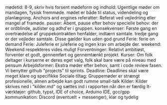 mødetid: 8-9, skriv hvis forsent
mødeform og indhold: Ugentlige møder om mandagen, fysisk fremmøde. mødet er både til status, videndeling og planlægning. Anchors and engines
referatter: Referat ved vejledning eller mangel af framøde.
pauser: Åbent, pause efter behov
specielle behov: der er ordblinde, autister og adhd'er i gruppen.
konsekvenser: Første gang en overtrædelse af gruppekontrakten henfalder, indtærn samtale. tredje gang er der vejleder samtale. Disse gælder kun uden god grund
Ferie: ferie on demand
Ferie: Juleferie er juleferie og ingen krav om arbejde der.
weekend: Weekend respekteres vides muligt
Forventninger: Relativt ambitiøst, forventer et godt, gennemført og gennemtænkt projekt.
Kurser: Om folk deltager i kurserne er deres eget valg, folk skal bare være på niveau med pensum
Arbejdsformer: Ekstra møder efter behov, samt i code review fasen. Vi benytter github "projects" til sprints.
Deadline: Deadlines skal være meget klare og specifikke
Sociale tiltag: Gruppemøder er strængt profesionelle, almen arbejde kan godt rumme small-talk
Kilder: Kilder skrives ned i "kilder.md" og sættes ind i rapporten når den er færdig
It-værktøjer: github, typst, IDE of choice, Arduino IDE, gcc/gpp
kommunikation: Discord (eventuelt + messenger), klar og tydelig
